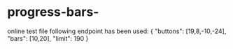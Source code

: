# progress-bars-
online test file
following endpoint has been used:
{
 "buttons": [19,8,-10,-24],
 "bars": [10,20],
 "limit": 190
}
